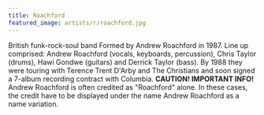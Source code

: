 ```yaml
---
title: Roachford
featured_image: artists/r/roachford.jpg
---
```

British funk-rock-soul band
Formed by Andrew Roachford in 1987. Line up comprised: Andrew Roachford (vocals, keyboards, percussion), Chris Taylor (drums), Hawi Gondwe (guitars) and Derrick Taylor (bass). By 1988 they were touring with Terence Trent D'Arby and The Christians and soon signed a 7-album recording contract with Columbia.
**CAUTION! IMPORTANT INFO!**
Andrew Roachford is often credited as "Roachford" alone. In these cases, the credit have to be displayed under the name Andrew Roachford as a name variation.

